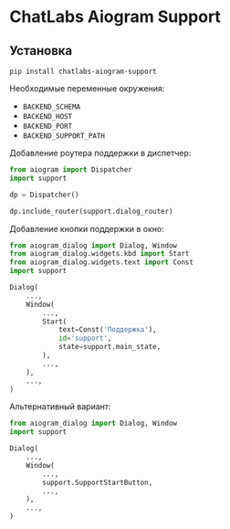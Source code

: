 # ChatLabs Aiogram Support

## Установка

`pip install chatlabs-aiogram-support`

Необходимые переменные окружения:
- `BACKEND_SCHEMA`
- `BACKEND_HOST`
- `BACKEND_PORT`
- `BACKEND_SUPPORT_PATH`

Добавление роутера поддержки в диспетчер:
```python
from aiogram import Dispatcher
import support

dp = Dispatcher()

dp.include_router(support.dialog_router)
```

Добавление кнопки поддержки в окно:
```python
from aiogram_dialog import Dialog, Window
from aiogram_dialog.widgets.kbd import Start
from aiogram_dialog.widgets.text import Const
import support

Dialog(
    ...,
    Window(
        ...,
        Start(
            text=Const('Поддержка'),
            id='support',
            state=support.main_state,
        ),
        ...,
    ),
    ...,
)
```

Альтернативный вариант:
```python
from aiogram_dialog import Dialog, Window
import support

Dialog(
    ...,
    Window(
        ...,
        support.SupportStartButton,
        ...,
    ),
    ...,
)
```
